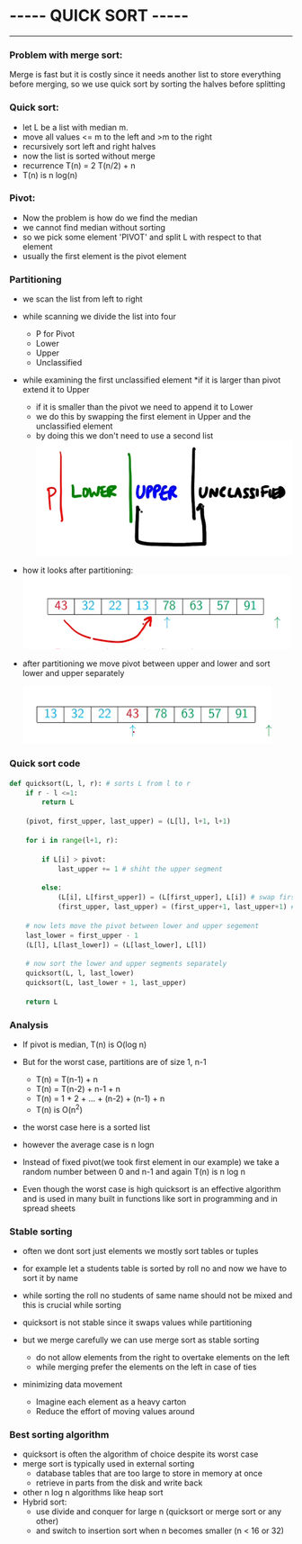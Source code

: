 # ----- QUICK SORT -----
***
### Problem with merge sort:
Merge is fast but it is costly since it needs another list to store everything before merging,  so we use quick sort by sorting the halves before splitting
### Quick sort:
* let L be a list with median m.
* move all values <= m to the left and >m to the right
* recursively sort left and right halves
* now the list is sorted without  merge 
* recurrence T(n) = 2 T(n/2) + n
* T(n) is n log(n)
### Pivot:
* Now the problem is how do we find the median
* we cannot find median without sorting
*  so we pick some element 'PIVOT' and split L with respect to that element
* usually the first element is the  pivot element
### Partitioning
* we scan the list from left to right
* while scanning we divide the list into four 
	* P for Pivot 
	* Lower
	* Upper
	* Unclassified
* while examining the first unclassified element
	*if it is larger than pivot extend it to Upper
	* if it is smaller than the pivot we need to append it to Lower
	* we do this by swapping the first element in Upper and the unclassified element
	* by doing this we don't need to use a second list
	![partition](./img/1.png)
    
* how it looks after partitioning:
    ![pivot at first](./img/3.png)

* after partitioning we move pivot between upper and lower and sort lower and upper separately

    ![pivot after partition](./img/2.png)

### Quick sort code

```python
def quicksort(L, l, r): # sorts L from l to r
    if r - l <=1:
        return L
    
    (pivot, first_upper, last_upper) = (L[l], l+1, l+1)
    
    for i in range(l+1, r):
        
        if L[i] > pivot:
            last_upper += 1 # shiht the upper segment
        
        else:
            (L[i], L[first_upper]) = (L[first_upper], L[i]) # swap first_upper with L[i]
            (first_upper, last_upper) = (first_upper+1, last_upper+1) # shift both segments        
    
    # now lets move the pivot between lower and upper segement
    last_lower = first_upper - 1
    (L[l], L[last_lower]) = (L[last_lower], L[l])

    # now sort the lower and upper segments separately
    quicksort(L, l, last_lower)
    quicksort(L, last_lower + 1, last_upper)
    
    return L
```

### Analysis

* If pivot is median, T(n) is O(log n)
* But for the worst case, partitions are of size 1, n-1
    * T(n) = T(n-1) + n
    * T(n) = T(n-2) + n-1 + n
    * T(n) = 1 + 2 + ... + (n-2) + (n-1) + n
    * T(n) is O(n<sup>2</sup>)
* the worst case here is a sorted list
* however the average case is n logn
* Instead of fixed pivot(we took first element in our example) we take a random number between 0 and n-1 and again T(n) is n log n

* Even though the worst case is high quicksort is an effective algorithm and is used in many built in functions like sort in programming and in spread sheets

### Stable sorting
* often we dont sort just elements we mostly sort tables or tuples
* for example let a students table is sorted by roll no and now we have to sort it by name
* while sorting the roll no students of same name should not be mixed and this is crucial while sorting

* quicksort is not stable since it swaps values while partitioning
* but we merge carefully we can use merge sort as stable sorting
    * do not allow elements from the right to overtake elements on the left
    * while merging prefer the elements on the left in case of ties

* minimizing data movement
    * Imagine each element as a heavy carton
    * Reduce the effort of moving values around

### Best sorting algorithm

* quicksort is often the algorithm of choice despite its worst case
* merge sort is typically used in external sorting
    * database tables that are too large to store in memory at once
    * retrieve in parts from the disk and write back
* other n log n algorithms like heap sort
* Hybrid sort:
    * use divide and conquer for large n (quicksort or merge sort or any other)
    * and switch to insertion sort when n becomes smaller (n < 16 or 32)

